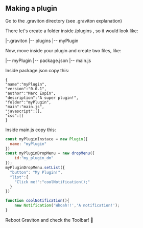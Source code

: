 ## Making a plugin

Go to the .graviton directory (see .graviton explanation)

There let's create a folder inside /plugins , so it would look like:

|-.graviton
  |-- plugins
  	|-- myPlugin

Now, move inside your plugin and create two files, like:

|-- myPlugin
	|-- package.json
	|-- main.js

Inside package.json copy this:

```
{
"name":"myPlugin",
"version":"0.0.1",
"author":"Marc Espín",
"description":"A super plugin!",
"folder":"myPlugin",
"main":"main.js",
"javascript":[],
"css":[]
}   
```
Inside main.js copy this:

```js
const myPluginInstace = new Plugin({
  name: "myPlugin"
})
const myPluginDropMenu = new dropMenu({
	id:"my_plugin_dm"
});
myPluginDropMenu.setList({
  "button": "My Plugin!",
  "list":{
  	"Click me!":"coolNotification();"
  }
})

function coolNotification(){
	new Notification('Whoah!!','A notification!');
}

```

Reboot Graviton and check the Toolbar! 🚀
